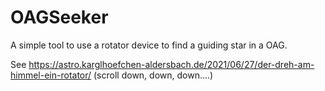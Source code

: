 # OAGSeeker
A simple tool to use a rotator device to find a guiding star in a OAG.

See https://astro.karglhoefchen-aldersbach.de/2021/06/27/der-dreh-am-himmel-ein-rotator/ (scroll down, down, down....)

